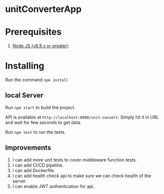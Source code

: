 # unitConverterApp

# Prerequisites
1. [Node JS (v8.9.x or greater)](<https://nodejs.org/en/download/>)

# Installing
Run the command `npm install`

## local Server
Run `npm start` to build the project. 

API is available at `http://localhost:8080/unit-convert`. Simply hit it in URL and wait for few seconds to get data.

Run `npm test` to run the tests. 

## Improvements

1. I can add more unit tests to cover middleware function tests.
2. I can add CI/CD pipeline.
3. I can add Dockerfile.
4. I can add health check api to make sure we can check health of the server.
5. I can enable JWT authentication for api.

